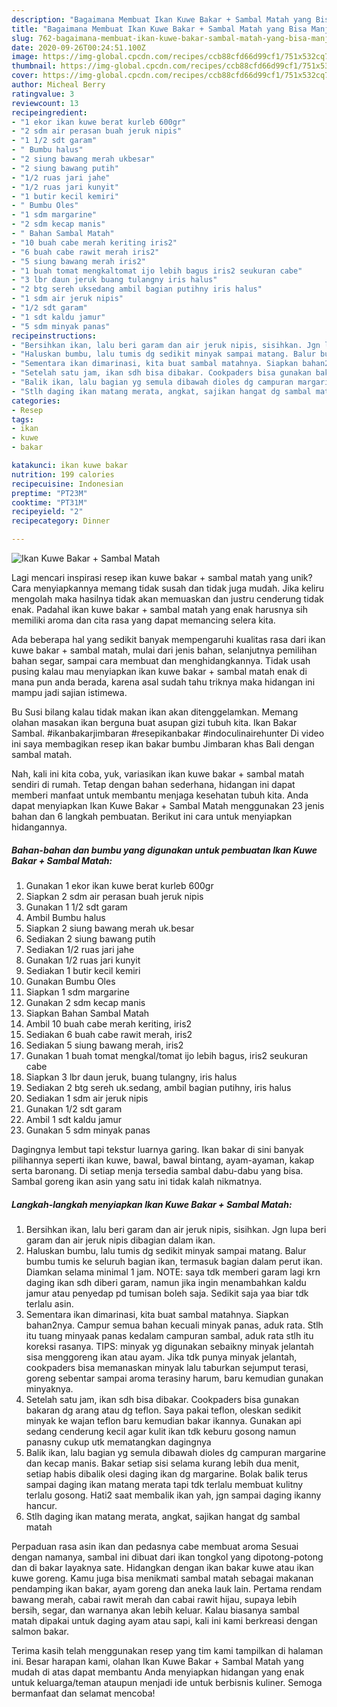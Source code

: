 ```yaml
---
description: "Bagaimana Membuat Ikan Kuwe Bakar + Sambal Matah yang Bisa Manjain Lidah"
title: "Bagaimana Membuat Ikan Kuwe Bakar + Sambal Matah yang Bisa Manjain Lidah"
slug: 762-bagaimana-membuat-ikan-kuwe-bakar-sambal-matah-yang-bisa-manjain-lidah
date: 2020-09-26T00:24:51.100Z
image: https://img-global.cpcdn.com/recipes/ccb88cfd66d99cf1/751x532cq70/ikan-kuwe-bakar-sambal-matah-foto-resep-utama.jpg
thumbnail: https://img-global.cpcdn.com/recipes/ccb88cfd66d99cf1/751x532cq70/ikan-kuwe-bakar-sambal-matah-foto-resep-utama.jpg
cover: https://img-global.cpcdn.com/recipes/ccb88cfd66d99cf1/751x532cq70/ikan-kuwe-bakar-sambal-matah-foto-resep-utama.jpg
author: Micheal Berry
ratingvalue: 3
reviewcount: 13
recipeingredient:
- "1 ekor ikan kuwe berat kurleb 600gr"
- "2 sdm air perasan buah jeruk nipis"
- "1 1/2 sdt garam"
- " Bumbu halus"
- "2 siung bawang merah ukbesar"
- "2 siung bawang putih"
- "1/2 ruas jari jahe"
- "1/2 ruas jari kunyit"
- "1 butir kecil kemiri"
- " Bumbu Oles"
- "1 sdm margarine"
- "2 sdm kecap manis"
- " Bahan Sambal Matah"
- "10 buah cabe merah keriting iris2"
- "6 buah cabe rawit merah iris2"
- "5 siung bawang merah iris2"
- "1 buah tomat mengkaltomat ijo lebih bagus iris2 seukuran cabe"
- "3 lbr daun jeruk buang tulangny iris halus"
- "2 btg sereh uksedang ambil bagian putihny iris halus"
- "1 sdm air jeruk nipis"
- "1/2 sdt garam"
- "1 sdt kaldu jamur"
- "5 sdm minyak panas"
recipeinstructions:
- "Bersihkan ikan, lalu beri garam dan air jeruk nipis, sisihkan. Jgn lupa beri garam dan air jeruk nipis dibagian dalam ikan."
- "Haluskan bumbu, lalu tumis dg sedikit minyak sampai matang. Balur bumbu tumis ke seluruh bagian ikan, termasuk bagian dalam perut ikan. Diamkan selama minimal 1 jam. NOTE: saya tdk memberi garam lagi krn daging ikan sdh diberi garam, namun jika ingin menambahkan kaldu jamur atau penyedap pd tumisan boleh saja. Sedikit saja yaa biar tdk terlalu asin."
- "Sementara ikan dimarinasi, kita buat sambal matahnya. Siapkan bahan2nya. Campur semua bahan kecuali minyak panas, aduk rata. Stlh itu tuang minyaak panas kedalam campuran sambal, aduk rata stlh itu koreksi rasanya. TIPS: minyak yg digunakan sebaikny minyak jelantah sisa menggoreng ikan atau ayam. Jika tdk punya minyak jelantah, cookpaders bisa memanaskan minyak lalu taburkan sejumput terasi, goreng sebentar sampai aroma terasiny harum, baru kemudian gunakan minyaknya."
- "Setelah satu jam, ikan sdh bisa dibakar. Cookpaders bisa gunakan bakaran dg arang atau dg teflon. Saya pakai teflon, oleskan sedikit minyak ke wajan teflon baru kemudian bakar ikannya. Gunakan api sedang cenderung kecil agar kulit ikan tdk keburu gosong namun panasny cukup utk mematangkan dagingnya"
- "Balik ikan, lalu bagian yg semula dibawah dioles dg campuran margarine dan kecap manis. Bakar setiap sisi selama kurang lebih dua menit, setiap habis dibalik olesi daging ikan dg margarine. Bolak balik terus sampai daging ikan matang merata tapi tdk terlalu membuat kulitny terlalu gosong. Hati2 saat membalik ikan yah, jgn sampai daging ikanny hancur."
- "Stlh daging ikan matang merata, angkat, sajikan hangat dg sambal matah"
categories:
- Resep
tags:
- ikan
- kuwe
- bakar

katakunci: ikan kuwe bakar 
nutrition: 199 calories
recipecuisine: Indonesian
preptime: "PT23M"
cooktime: "PT31M"
recipeyield: "2"
recipecategory: Dinner

---
```



![Ikan Kuwe Bakar + Sambal Matah](https://img-global.cpcdn.com/recipes/ccb88cfd66d99cf1/751x532cq70/ikan-kuwe-bakar-sambal-matah-foto-resep-utama.jpg)

Lagi mencari inspirasi resep ikan kuwe bakar + sambal matah yang unik? Cara menyiapkannya memang tidak susah dan tidak juga mudah. Jika keliru mengolah maka hasilnya tidak akan memuaskan dan justru cenderung tidak enak. Padahal ikan kuwe bakar + sambal matah yang enak harusnya sih memiliki aroma dan cita rasa yang dapat memancing selera kita.

Ada beberapa hal yang sedikit banyak mempengaruhi kualitas rasa dari ikan kuwe bakar + sambal matah, mulai dari jenis bahan, selanjutnya pemilihan bahan segar, sampai cara membuat dan menghidangkannya. Tidak usah pusing kalau mau menyiapkan ikan kuwe bakar + sambal matah enak di mana pun anda berada, karena asal sudah tahu triknya maka hidangan ini mampu jadi sajian istimewa.

Bu Susi bilang kalau tidak makan ikan akan ditenggelamkan. Memang olahan masakan ikan berguna buat asupan gizi tubuh kita. Ikan Bakar Sambal. #ikanbakarjimbaran #resepikanbakar #indoculinairehunter Di video ini saya membagikan resep ikan bakar bumbu Jimbaran khas Bali dengan sambal matah.


Nah, kali ini kita coba, yuk, variasikan ikan kuwe bakar + sambal matah sendiri di rumah. Tetap dengan bahan sederhana, hidangan ini dapat memberi manfaat untuk membantu menjaga kesehatan tubuh kita. Anda dapat menyiapkan Ikan Kuwe Bakar + Sambal Matah menggunakan 23 jenis bahan dan 6 langkah pembuatan. Berikut ini cara untuk menyiapkan hidangannya.

<!--inarticleads1-->

##### Bahan-bahan dan bumbu yang digunakan untuk pembuatan Ikan Kuwe Bakar + Sambal Matah:

1. Gunakan 1 ekor ikan kuwe berat kurleb 600gr
1. Siapkan 2 sdm air perasan buah jeruk nipis
1. Gunakan 1 1/2 sdt garam
1. Ambil  Bumbu halus
1. Siapkan 2 siung bawang merah uk.besar
1. Sediakan 2 siung bawang putih
1. Sediakan 1/2 ruas jari jahe
1. Gunakan 1/2 ruas jari kunyit
1. Sediakan 1 butir kecil kemiri
1. Gunakan  Bumbu Oles
1. Siapkan 1 sdm margarine
1. Gunakan 2 sdm kecap manis
1. Siapkan  Bahan Sambal Matah
1. Ambil 10 buah cabe merah keriting, iris2
1. Sediakan 6 buah cabe rawit merah, iris2
1. Sediakan 5 siung bawang merah, iris2
1. Gunakan 1 buah tomat mengkal/tomat ijo lebih bagus, iris2 seukuran cabe
1. Siapkan 3 lbr daun jeruk, buang tulangny, iris halus
1. Sediakan 2 btg sereh uk.sedang, ambil bagian putihny, iris halus
1. Sediakan 1 sdm air jeruk nipis
1. Gunakan 1/2 sdt garam
1. Ambil 1 sdt kaldu jamur
1. Gunakan 5 sdm minyak panas


Dagingnya lembut tapi tekstur luarnya garing. Ikan bakar di sini banyak pilihannya seperti ikan kuwe, bawal, bawal bintang, ayam-ayaman, kakap serta baronang. Di setiap menja tersedia sambal dabu-dabu yang bisa. Sambal goreng ikan asin yang satu ini tidak kalah nikmatnya. 

<!--inarticleads2-->

##### Langkah-langkah menyiapkan Ikan Kuwe Bakar + Sambal Matah:

1. Bersihkan ikan, lalu beri garam dan air jeruk nipis, sisihkan. Jgn lupa beri garam dan air jeruk nipis dibagian dalam ikan.
1. Haluskan bumbu, lalu tumis dg sedikit minyak sampai matang. Balur bumbu tumis ke seluruh bagian ikan, termasuk bagian dalam perut ikan. Diamkan selama minimal 1 jam. NOTE: saya tdk memberi garam lagi krn daging ikan sdh diberi garam, namun jika ingin menambahkan kaldu jamur atau penyedap pd tumisan boleh saja. Sedikit saja yaa biar tdk terlalu asin.
1. Sementara ikan dimarinasi, kita buat sambal matahnya. Siapkan bahan2nya. Campur semua bahan kecuali minyak panas, aduk rata. Stlh itu tuang minyaak panas kedalam campuran sambal, aduk rata stlh itu koreksi rasanya. TIPS: minyak yg digunakan sebaikny minyak jelantah sisa menggoreng ikan atau ayam. Jika tdk punya minyak jelantah, cookpaders bisa memanaskan minyak lalu taburkan sejumput terasi, goreng sebentar sampai aroma terasiny harum, baru kemudian gunakan minyaknya.
1. Setelah satu jam, ikan sdh bisa dibakar. Cookpaders bisa gunakan bakaran dg arang atau dg teflon. Saya pakai teflon, oleskan sedikit minyak ke wajan teflon baru kemudian bakar ikannya. Gunakan api sedang cenderung kecil agar kulit ikan tdk keburu gosong namun panasny cukup utk mematangkan dagingnya
1. Balik ikan, lalu bagian yg semula dibawah dioles dg campuran margarine dan kecap manis. Bakar setiap sisi selama kurang lebih dua menit, setiap habis dibalik olesi daging ikan dg margarine. Bolak balik terus sampai daging ikan matang merata tapi tdk terlalu membuat kulitny terlalu gosong. Hati2 saat membalik ikan yah, jgn sampai daging ikanny hancur.
1. Stlh daging ikan matang merata, angkat, sajikan hangat dg sambal matah


Perpaduan rasa asin ikan dan pedasnya cabe membuat aroma Sesuai dengan namanya, sambal ini dibuat dari ikan tongkol yang dipotong-potong dan di bakar layaknya sate. Hidangkan dengan ikan bakar kuwe atau ikan kuwe goreng. Kamu juga bisa menikmati sambal matah sebagai makanan pendamping ikan bakar, ayam goreng dan aneka lauk lain. Pertama rendam bawang merah, cabai rawit merah dan cabai rawit hijau, supaya lebih bersih, segar, dan warnanya akan lebih keluar. Kalau biasanya sambal matah dipakai untuk daging ayam atau sapi, kali ini kami berkreasi dengan salmon bakar. 

Terima kasih telah menggunakan resep yang tim kami tampilkan di halaman ini. Besar harapan kami, olahan Ikan Kuwe Bakar + Sambal Matah yang mudah di atas dapat membantu Anda menyiapkan hidangan yang enak untuk keluarga/teman ataupun menjadi ide untuk berbisnis kuliner. Semoga bermanfaat dan selamat mencoba!
